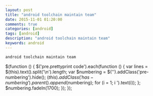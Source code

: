 ```yaml
---
layout: post
title: "android toolchain maintain team"
date: 2015-11-01 01:20:00 
comments: true
categories: [android]
tags: [android]
description: "android toolchain maintain team"
keywords: android
---
```



 
  
   
    android toolchain maintain team
   
  
  
   
  
 
 
  $(function () {
                $('pre.prettyprint code').each(function () {
                    var lines = $(this).text().split('\n').length;
                    var $numbering = $('').addClass('pre-numbering').hide();
                    $(this).addClass('has-numbering').parent().append($numbering);
                    for (i = 1; i ').text(i));
                    };
                    $numbering.fadeIn(1700);
                });
            });
 


